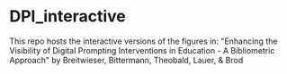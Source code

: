 # DPI_interactive

This repo hosts the interactive versions of the figures in:
"Enhancing the Visibility of Digital Prompting Interventions in Education - A Bibliometric Approach"
by Breitwieser, Bittermann, Theobald, Lauer, & Brod
